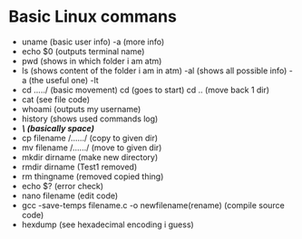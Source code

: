 # Basic Linux commans
- uname (basic user info) -a (more info)
- echo $0 (outputs terminal name)
- pwd (shows in which folder i am atm)
- ls (shows content of the folder i am in atm) -al (shows all possible info) -a (the useful one) -lt
- cd ...../ (basic movement) cd (goes to start) cd .. (move back 1 dir)
- cat (see file code)
- whoami (outputs my username)
- history (shows used commands log)
- ***\ (basically space)***
- cp filename /....../ (copy to given dir)
- mv filename /....../ (move to given dir)
- mkdir dirname (make new directory)
- rmdir dirname (Test1 removed)
- rm thingname (removed copied thing)
- echo $? (error check)
- nano filename (edit code)
- gcc -save-temps filename.c -o newfilename(rename) (compile source code)
- hexdump (see hexadecimal encoding i guess)
